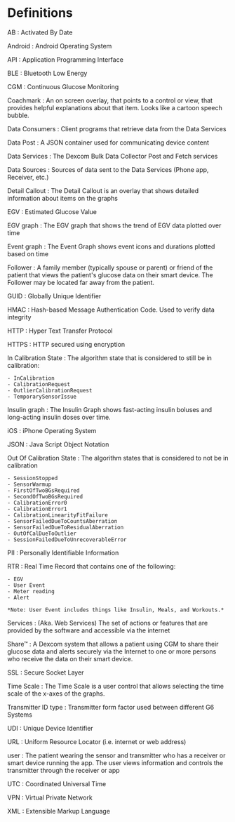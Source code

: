 # Definitions

AB
:   Activated By Date

Android
:   Android Operating System

API
:   Application Programming Interface

BLE
:   Bluetooth Low Energy

CGM
:   Continuous Glucose Monitoring

Coachmark
:   An on screen overlay, that points to a control or view, that provides helpful explanations about that item. Looks like a cartoon speech bubble.

Data Consumers
:   Client programs that retrieve data from the Data Services

Data Post
:   A JSON container used for communicating device content

Data Services
:   The Dexcom Bulk Data Collector Post and Fetch services

Data Sources
:   Sources of data sent to the Data Services (Phone app, Receiver, etc.)

Detail Callout
:   The Detail Callout is an overlay that shows detailed information about items on the graphs

EGV
:   Estimated Glucose Value

EGV graph
:   The EGV graph that shows the trend of EGV data plotted over time

Event graph
:   The Event Graph shows event icons and durations plotted based on time

Follower
:   A family member (typically spouse or parent) or friend of the patient that views the patient's glucose data on their smart device. The Follower may be located far away from the patient.

GUID
:   Globally Unique Identifier

HMAC
:   Hash-based Message Authentication Code. Used to verify data integrity

HTTP
:   Hyper Text Transfer Protocol

HTTPS
:   HTTP secured using encryption

In Calibration State
:   The algorithm state that is considered to still be in calibration:

    - InCalibration
    - CalibrationRequest
    - OutlierCalibrationRequest
    - TemporarySensorIssue

Insulin graph
:   The Insulin Graph shows fast-acting insulin boluses and long-acting insulin doses over time.

iOS
:   iPhone Operating System

JSON
:   Java Script Object Notation

Out Of Calibration State
:   The algorithm states that is considered to not be in calibration

    - SessionStopped
    - SensorWarmup
    - FirstOfTwoBGsRequired
    - SecondOfTwoBGsRequired
    - CalibrationError0
    - CalibrationError1
    - CalibrationLinearityFitFailure
    - SensorFailedDueToCountsAberration
    - SensorFailedDueToResidualAberration
    - OutOfCalDueToOutlier
    - SessionFailedDueToUnrecoverableError

PII
:   Personally Identifiable Information

RTR
:   Real Time Record that contains one of the following:

    - EGV
    - User Event
    - Meter reading
    - Alert

    *Note: User Event includes things like Insulin, Meals, and Workouts.*

Services
:   (Aka. Web Services) The set of actions or features that are provided by the software and accessible via the internet

Share™
:   A Dexcom system that allows a patient using CGM to share their glucose data and alerts securely via the Internet to one or more persons who receive the data on their smart device.

SSL
:   Secure Socket Layer

Time Scale
:   The Time Scale is a user control that allows selecting the time scale of the x-axes of the graphs.

Transmitter ID type
:   Transmitter form factor used between different G6 Systems

UDI
:   Unique Device Identifier

URL
:   Uniform Resource Locator (i.e. internet or web address)

user
:   The patient wearing the sensor and transmitter who has a receiver or smart device running the app. The user views information and controls the transmitter through the receiver or app

UTC
:   Coordinated Universal Time

VPN
:   Virtual Private Network

XML
:   Extensible Markup Language
